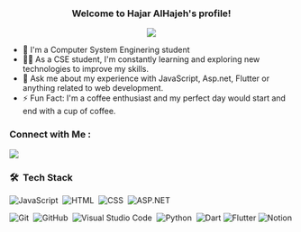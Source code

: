 

<h3 align="center">
  Welcome to Hajar AlHajeh's profile!
</h3>

<!-- Typing SVG by DenverCoder1 - https://github.com/DenverCoder1/readme-typing-svg -->
<p align="center">

<p align="center">
  <img src="https://readme-typing-svg.herokuapp.com/?lines=Back%20End%20developer;Dream+big%2C+work+hard.&font=Fira%20Code&center=true&width=440&height=45&color=f75c7e&vCenter=true&size=22">
</p> 

- 🏢 I'm a Computer System Enginering student 
- 👨‍💻 As a CSE student, I'm constantly learning and exploring new technologies to improve my skills.
- 💬 Ask me about my experience with JavaScript, Asp.net, Flutter  or anything related to web development.
- ⚡ Fun Fact: I'm a coffee enthusiast and my perfect day would start and end with a cup of coffee.
  

### Connect with Me :

<a href="www.linkedin.com/in/hajaralhajeh" target="_blank"><img src="https://img.shields.io/badge/-Hajar%20Alhajeh-0077B5?style=for-the-badge&logo=Linkedin&logoColor=white"/></a>
### 🛠 &nbsp;Tech Stack
![JavaScript](https://img.shields.io/badge/-JavaScript-05122A?style=flat&logo=javascript)&nbsp;
![HTML](https://img.shields.io/badge/-HTML-05122A?style=flat&logo=HTML5)&nbsp;
![CSS](https://img.shields.io/badge/-CSS-05122A?style=flat&logo=CSS3&logoColor=1572B6)&nbsp;
![ASP.NET](https://img.shields.io/badge/-aspNET?style=flate&logo=.NET&logoColor=rgb(20%2C%2093%2C%20149)&label=ASP.NET&labelColor=rgb(11%2C%2022%2C%2044)&color=rgb(11%2C%2022%2C%2044))

![Git](https://img.shields.io/badge/-Git-05122A?style=flat&logo=git)&nbsp;
![GitHub](https://img.shields.io/badge/-GitHub-05122A?style=flat&logo=github)&nbsp;
![Visual Studio Code](https://img.shields.io/badge/-Visual%20Studio%20Code-05122A?style=flat&logo=visual-studio-code&logoColor=007ACC)&nbsp;
![Python](https://img.shields.io/badge/-Python%20-05122A?style=flat&logo=python)&nbsp;
![Dart](https://img.shields.io/badge/-Dart?style=flate&logo=Dart&logoColor=rgb(0%2C%20122%2C%20204)&label=Dart&labelColor=rgb(11%2C%2022%2C%2044)&color=rgb(11%2C%2022%2C%2044))
![Flutter](https://img.shields.io/badge/-Flutter?logo=Flutter&logoColor=rgb(91%2C%20194%2C%20240)&label=Flutter&labelColor=rgb(11%2C%2022%2C%2044)&color=rgb(11%2C%2022%2C%2044))
![Notion](https://img.shields.io/badge/-Notion?style=flate&logo=Notion&logoColor=rgb(255%2C255%2C255)&label=Notion&labelColor=rgb(11%2C%2022%2C%2044)&color=rgb(11%2C%2022%2C%2044))





